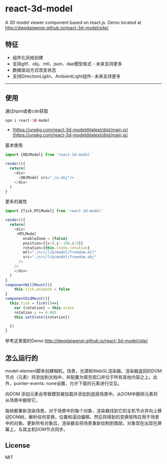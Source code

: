 # react-3d-model
A 3D model viewer component based on react.js. Demo located at http://dwqdaiwenqi.github.io/react-3d-model/site/
## 特征
* 组件化风格创建
* 支持gltf、obj、mtl、json、dae模型格式 - 未来支持更多
* 数据驱动方式改变状态
* 支持DirectionLigitn、AmbientLight组件- 未来支持更多
---
## 使用
通过npm或者cdn获取
```js
npm i react-3d-model
```
* [https://unpkg.com/react-3d-model@latest/dist/main.js](https://unpkg.com/react-3d-model@latest/dist/main.js)

基本使用
```js
import {OBJModel} from 'react-3d-model'

render(){
  return(
    <div>
      <OBJModel src="./a.obj"/>
    </div>
  )
}
```
更多的属性
```js
import {Tick,MTLModel} from 'react-3d-model'

render(){
  return(
    <div>
     <MTLModel 
        enableZoom = {false}
        position={{x:0,y:-100,z:0}}
        rotation={this.state.rotation}
        mtl="./src/lib/model/freedom.mtl"
        src="./src/lib/model/freedom.obj"
      />
    />
    </div>
  )
}
componentWillMount(){
    this.tick.animate = false
}
componentDidMount(){
  this.tick = Tick(()=>{
    var {rotation} = this.state
    rotation.y += 0.005
    this.setState({rotation})

  })
}
```
参考这里面的Demo http://dwqdaiwenqi.github.io/react-3d-model/site/

## 怎么运行的
model-element脚本创建相机，场景，光源和WebGL渲染器。渲染器返回的DOM节点（<canvas>元素）将添加到文档中，并配置为填充视口并位于所有其他内容之上。此外，pointer-events: none设置，允许下面的元素进行交互。

向<x-model>DOM 添加元素会导致模型被加载并添加到底层场景中。从DOM中删除元素将从场景中删除它。

每帧都重新渲染场景。对于场景中的每个对象，渲染器找到它的主机节点并向上移动DOM树，解析任何变换，位置和滚动偏移。然后将得到的变换矩阵应用于场景中的对象。更新所有对象后，渲染器会将场景重新绘制到图层。对象现在出现在屏幕上，与其主机DOM节点同步。

## License

MIT





